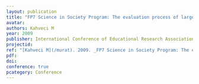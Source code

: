 ```yaml
---
layout: publication
title: "FP7 Science in Society Program: The evaluation process of large scale proposals for coordination and support actions"
avatar:
authors: Kahveci M
year: 2009
publisher: International Conference of Educational Research Association Turkey (EAB)
projectid:
ref: "[Kahveci M](/murat). 2009. _FP7 Science in Society Program: The evaluation process of large scale proposals for coordination and support actions_. Paper presented at the International Conference of Educational Research Association Turkey (EAB). Canakkale, Turkey. May 1 - 3, 2009."
pdf:
doi:
conference: true
pcategory: Conference
---
```

